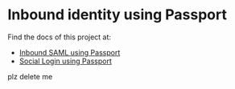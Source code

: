# Inbound identity using Passport

Find the docs of this project at:

- [Inbound SAML using Passport](https://gluu.org/docs/ce/authn-guide/passport/)
- [Social Login using Passport](https://gluu.org/docs/ce/authn-guide/inbound-saml-passport/)

plz delete me
